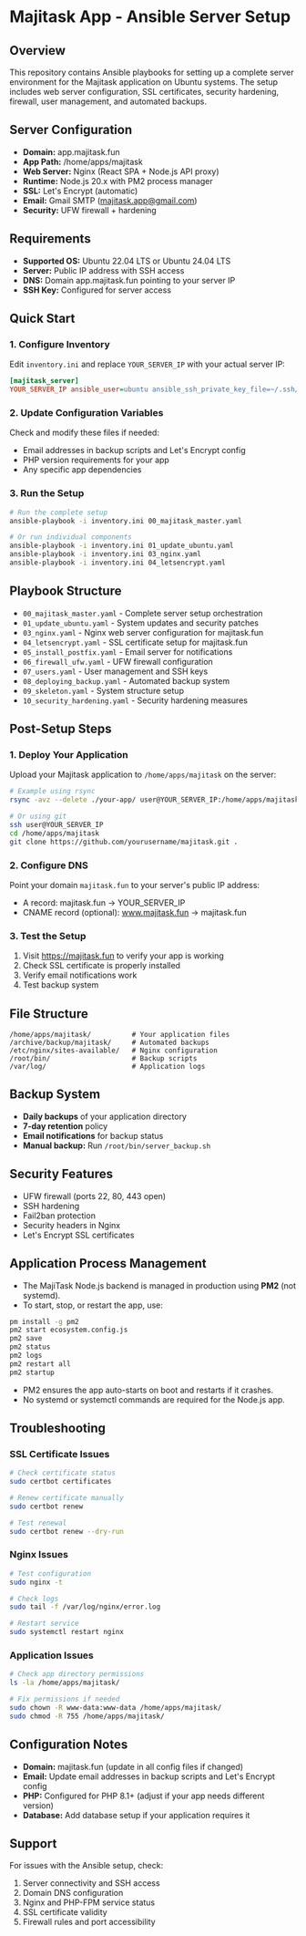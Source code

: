 # Majitask App - Ansible Server Setup

## Overview

This repository contains Ansible playbooks for setting up a complete server environment for the Majitask application on Ubuntu systems. The setup includes web server configuration, SSL certificates, security hardening, firewall, user management, and automated backups.

## Server Configuration

- **Domain:** app.majitask.fun
- **App Path:** /home/apps/majitask
- **Web Server:** Nginx (React SPA + Node.js API proxy)
- **Runtime:** Node.js 20.x with PM2 process manager
- **SSL:** Let's Encrypt (automatic)
- **Email:** Gmail SMTP (majitask.app@gmail.com)
- **Security:** UFW firewall + hardening

## Requirements

- **Supported OS:** Ubuntu 22.04 LTS or Ubuntu 24.04 LTS
- **Server:** Public IP address with SSH access
- **DNS:** Domain app.majitask.fun pointing to your server IP
- **SSH Key:** Configured for server access

## Quick Start

### 1. Configure Inventory

Edit `inventory.ini` and replace `YOUR_SERVER_IP` with your actual server IP:

```ini
[majitask_server]
YOUR_SERVER_IP ansible_user=ubuntu ansible_ssh_private_key_file=~/.ssh/your_key
```

### 2. Update Configuration Variables

Check and modify these files if needed:
- Email addresses in backup scripts and Let's Encrypt config
- PHP version requirements for your app
- Any specific app dependencies

### 3. Run the Setup

```bash
# Run the complete setup
ansible-playbook -i inventory.ini 00_majitask_master.yaml

# Or run individual components
ansible-playbook -i inventory.ini 01_update_ubuntu.yaml
ansible-playbook -i inventory.ini 03_nginx.yaml
ansible-playbook -i inventory.ini 04_letsencrypt.yaml
```

## Playbook Structure

- `00_majitask_master.yaml` - Complete server setup orchestration
- `01_update_ubuntu.yaml` - System updates and security patches
- `03_nginx.yaml` - Nginx web server configuration for majitask.fun
- `04_letsencrypt.yaml` - SSL certificate setup for majitask.fun
- `05_install_postfix.yaml` - Email server for notifications
- `06_firewall_ufw.yaml` - UFW firewall configuration
- `07_users.yaml` - User management and SSH keys
- `08_deploying_backup.yaml` - Automated backup system
- `09_skeleton.yaml` - System structure setup
- `10_security_hardening.yaml` - Security hardening measures

## Post-Setup Steps

### 1. Deploy Your Application

Upload your Majitask application to `/home/apps/majitask` on the server:

```bash
# Example using rsync
rsync -avz --delete ./your-app/ user@YOUR_SERVER_IP:/home/apps/majitask/

# Or using git
ssh user@YOUR_SERVER_IP
cd /home/apps/majitask
git clone https://github.com/yourusername/majitask.git .
```

### 2. Configure DNS

Point your domain `majitask.fun` to your server's public IP address:
- A record: majitask.fun → YOUR_SERVER_IP
- CNAME record (optional): www.majitask.fun → majitask.fun

### 3. Test the Setup

1. Visit https://majitask.fun to verify your app is working
2. Check SSL certificate is properly installed
3. Verify email notifications work
4. Test backup system

## File Structure

```
/home/apps/majitask/          # Your application files
/archive/backup/majitask/     # Automated backups
/etc/nginx/sites-available/   # Nginx configuration
/root/bin/                    # Backup scripts
/var/log/                     # Application logs
```

## Backup System

- **Daily backups** of your application directory
- **7-day retention** policy
- **Email notifications** for backup status
- **Manual backup:** Run `/root/bin/server_backup.sh`

## Security Features

- UFW firewall (ports 22, 80, 443 open)
- SSH hardening
- Fail2ban protection
- Security headers in Nginx
- Let's Encrypt SSL certificates

## Application Process Management

- The MajiTask Node.js backend is managed in production using **PM2** (not systemd).
- To start, stop, or restart the app, use:

```bash
pm install -g pm2
pm2 start ecosystem.config.js
pm2 save
pm2 status
pm2 logs
pm2 restart all
pm2 startup
```

- PM2 ensures the app auto-starts on boot and restarts if it crashes.
- No systemd or systemctl commands are required for the Node.js app.

## Troubleshooting

### SSL Certificate Issues
```bash
# Check certificate status
sudo certbot certificates

# Renew certificate manually
sudo certbot renew

# Test renewal
sudo certbot renew --dry-run
```

### Nginx Issues
```bash
# Test configuration
sudo nginx -t

# Check logs
sudo tail -f /var/log/nginx/error.log

# Restart service
sudo systemctl restart nginx
```

### Application Issues
```bash
# Check app directory permissions
ls -la /home/apps/majitask/

# Fix permissions if needed
sudo chown -R www-data:www-data /home/apps/majitask/
sudo chmod -R 755 /home/apps/majitask/
```

## Configuration Notes

- **Domain:** majitask.fun (update in all config files if changed)
- **Email:** Update email addresses in backup scripts and Let's Encrypt config
- **PHP:** Configured for PHP 8.1+ (adjust if your app needs different version)
- **Database:** Add database setup if your application requires it

## Support

For issues with the Ansible setup, check:
1. Server connectivity and SSH access
2. Domain DNS configuration
3. Nginx and PHP-FPM service status
4. SSL certificate validity
5. Firewall rules and port accessibility
